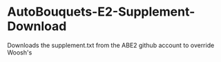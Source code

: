 # AutoBouquets-E2-Supplement-Download
Downloads the supplement.txt from the ABE2 github account to override Woosh's
